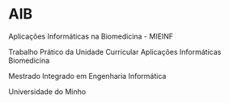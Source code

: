 # AIB
Aplicações Informáticas na Biomedicina - MIEINF

Trabalho Prático da Unidade Curricular Aplicações Informáticas Biomedicina

Mestrado Integrado em Engenharia Informática 

Universidade do Minho
